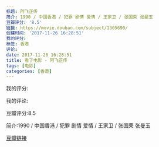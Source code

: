 ```yaml
---
标题: 阿飞正传
简介: 1990 / 中国香港 / 犯罪 剧情 爱情 / 王家卫 / 张国荣 张曼玉
豆瓣评分: '8.5'
链接: https://movie.douban.com/subject/1305690/
创建时间: '2017-11-26 16:28:51'
我的评分:
标签: 香港
评论:
date: 2017-11-26 16:28:51
title: 看了电影 - 阿飞正传
tags: [电影]
categories: [香港]
---
```


我的评分:

我的评论:

豆瓣评分:8.5

简介:1990 / 中国香港 / 犯罪 剧情 爱情 / 王家卫 / 张国荣 张曼玉

[豆瓣链接](https://movie.douban.com/subject/1305690/)

